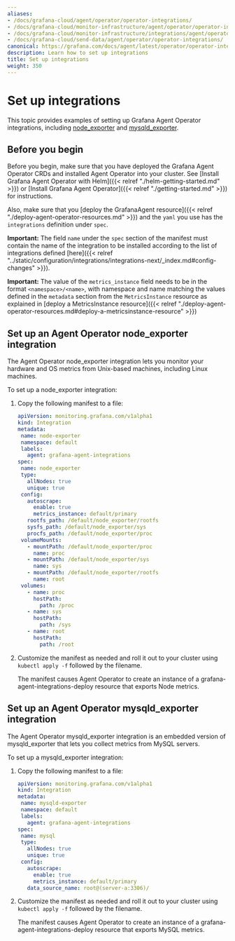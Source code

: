 ```yaml
---
aliases:
- /docs/grafana-cloud/agent/operator/operator-integrations/
- /docs/grafana-cloud/monitor-infrastructure/agent/operator/operator-integrations/
- /docs/grafana-cloud/monitor-infrastructure/integrations/agent/operator/operator-integrations/
- /docs/grafana-cloud/send-data/agent/operator/operator-integrations/
canonical: https://grafana.com/docs/agent/latest/operator/operator-integrations/
description: Learn how to set up integrations
title: Set up integrations
weight: 350
---
```

# Set up integrations

This topic provides examples of setting up Grafana Agent Operator integrations, including [node_exporter](#set-up-an-agent-operator-node_exporter-integration) and [mysqld_exporter](#set-up-an-agent-operator-mysqld_exporter-integration).

## Before you begin

Before you begin, make sure that you have deployed the Grafana Agent Operator CRDs and installed Agent Operator into your cluster. See [Install Grafana Agent Operator with Helm]({{< relref "./helm-getting-started.md" >}}) or [Install Grafana Agent Operator]({{< relref "./getting-started.md" >}}) for instructions.

Also, make sure that you [deploy the GrafanaAgent resource]({{< relref "./deploy-agent-operator-resources.md" >}}) and the `yaml` you use has the `integrations` definition under `spec`.

**Important:** The field `name` under the `spec` section of the manifest must contain the name of the integration to be installed according to the list of integrations defined [here]({{< relref "../static/configuration/integrations/integrations-next/_index.md#config-changes" >}}).

**Important:** The value of the `metrics_instance` field needs to be in the format `<namespace>/<name>`, with namespace and name matching the values defined in the `metadata` section from the `MetricsInstance` resource as explained in [deploy a MetricsInstance resource]({{< relref "./deploy-agent-operator-resources.md#deploy-a-metricsinstance-resource" >}})

## Set up an Agent Operator node_exporter integration

The Agent Operator node_exporter integration lets you monitor your hardware and OS metrics from Unix-based machines, including Linux machines.

To set up a node_exporter integration:

1. Copy the following manifest to a file:

    ```yaml
    apiVersion: monitoring.grafana.com/v1alpha1
    kind: Integration
    metadata:
     name: node-exporter
     namespace: default
     labels:
       agent: grafana-agent-integrations
    spec:
     name: node_exporter
     type:
       allNodes: true
       unique: true
     config:
       autoscrape:
         enable: true
         metrics_instance: default/primary
       rootfs_path: /default/node_exporter/rootfs
       sysfs_path: /default/node_exporter/sys
       procfs_path: /default/node_exporter/proc
     volumeMounts:
       - mountPath: /default/node_exporter/proc
         name: proc
       - mountPath: /default/node_exporter/sys
         name: sys
       - mountPath: /default/node_exporter/rootfs
         name: root
     volumes:
       - name: proc
         hostPath:
           path: /proc
       - name: sys
         hostPath:
           path: /sys
       - name: root
         hostPath:
           path: /root
    ```

2. Customize the manifest as needed and roll it out to your cluster using `kubectl apply -f` followed by the filename.

    The manifest causes Agent Operator to create an instance of a grafana-agent-integrations-deploy resource that exports Node metrics.

## Set up an Agent Operator mysqld_exporter integration

The Agent Operator mysqld_exporter integration is an embedded version of mysqld_exporter that lets you collect metrics from MySQL servers.

To set up a mysqld_exporter integration:

1. Copy the following manifest to a file:

    ```yaml
    apiVersion: monitoring.grafana.com/v1alpha1
    kind: Integration
    metadata:
     name: mysqld-exporter
     namespace: default
     labels:
       agent: grafana-agent-integrations
    spec:
     name: mysql
     type:
       allNodes: true
       unique: true
     config:
       autoscrape:
         enable: true
         metrics_instance: default/primary
       data_source_name: root@(server-a:3306)/
    ```

2. Customize the manifest as needed and roll it out to your cluster using `kubectl apply -f` followed by the filename.

    The manifest causes Agent Operator to create an instance of a grafana-agent-integrations-deploy resource that exports MySQL metrics.
